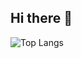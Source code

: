## Hi there 👋

![Top Langs](https://github-readme-stats.vercel.app/api/top-langs/?username=NaturGamer_YT&layout=compact&theme=dark)
